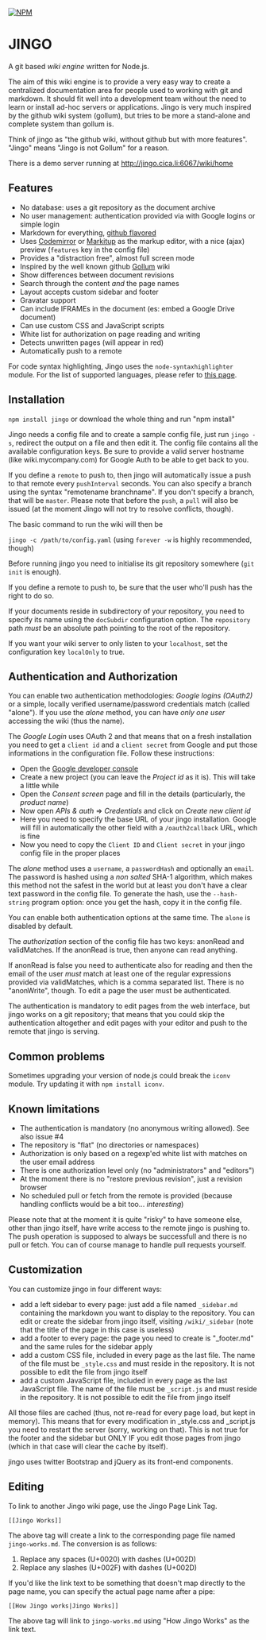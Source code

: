 [![NPM](https://nodei.co/npm/jingo.png?compact=true)](https://npmjs.org/package/jingo)

JINGO
=====

A git based _wiki engine_ written for Node.js.

The aim of this wiki engine is to provide a very easy way to create a centralized
documentation area for people used to working with git and markdown. It should fit well
into a development team without the need to learn or install ad-hoc servers or applications.
Jingo is very much inspired by the github wiki system (gollum), but tries to be more
a stand-alone and complete system than gollum is.

Think of jingo as "the github wiki, without github but with more features". "Jingo"
means "Jingo is not Gollum" for a reason.

There is a demo server running at http://jingo.cica.li:6067/wiki/home

Features
--------

- No database: uses a git repository as the document archive
- No user management: authentication provided via with Google logins or simple login
- Markdown for everything, [github flavored](http://github.github.com/github-flavored-markdown/)
- Uses [Codemirror](http://codemirror.net/) or [Markitup](http://markitup.jaysalvat.com/home/) as the markup editor, with a nice (ajax) preview (`features` key in the config file)
- Provides a "distraction free", almost full screen mode
- Inspired by the well known github [Gollum](https://github.com/github/gollum) wiki
- Show differences between document revisions
- Search through the content _and_ the page names
- Layout accepts custom sidebar and footer
- Gravatar support
- Can include IFRAMEs in the document (es: embed a Google Drive document)
- Can use custom CSS and JavaScript scripts
- White list for authorization on page reading and writing
- Detects unwritten pages (will appear in red)
- Automatically push to a remote

For code syntax highlighting, Jingo uses the `node-syntaxhighlighter` module. For the
list of supported languages, please refer to [this page](https://github.com/thlorenz/node-syntaxhighlighter/tree/master/lib/scripts).

Installation
------------

`npm install jingo` or download the whole thing and run "npm install"

Jingo needs a config file and to create a sample config file, just run `jingo -s`, redirect the
output on a file and then edit it. The config file contains all the available configuration keys.
Be sure to provide a valid server hostname (like wiki.mycompany.com) for Google Auth to be able
to get back to you.

If you define a `remote` to push to, then jingo will automatically issue a push to that remote every
`pushInterval` seconds. You can also specify a branch using the syntax "remotename branchname". If you
don't specify a branch, that will be `master`.
Please note that before the `push`, a `pull` will also be issued (at the moment Jingo will not try
to resolve conflicts, though).

The basic command to run the wiki will then be

`jingo -c /path/to/config.yaml` (using `forever -w` is highly recommended, though)

Before running jingo you need to initialise its git repository somewhere (`git init` is enough).

If you define a remote to push to, be sure that the user who'll push has the right to do so.

If your documents reside in subdirectory of your repository, you need to specify its name using the
`docSubdir` configuration option. The `repository` path _must_ be an absolute path pointing to the
root of the repository.

If you want your wiki server to only listen to your `localhost`, set the configuration key `localOnly` to true.

Authentication and Authorization
--------------------------------

You can enable two authentication methodologies: _Google logins (OAuth2)_ or a simple, locally verified
username/password credentials match (called "alone"). If you use the _alone_ method, you can have _only one user_
accessing the wiki (thus the name).

The _Google Login_ uses OAuth 2 and that means that on a fresh installation you need to get a `client id`
and a `client secret` from Google and put those informations in the configuration file. Follow these instructions:
  - Open the [Google developer console](https://code.google.com/apis/console/)
  - Create a new project (you can leave the _Project id_ as it is). This will take a little while
  - Open the _Consent screen_ page and fill in the details (particularly, the _product name_)
  - Now open _APIs & auth_ => _Credentials_ and click on _Create new client id_
  - Here you need to specify the base URL of your jingo installation. Google will fill in automatically the other field
    with a `/oauth2callback` URL, which is fine
  - Now you need to copy the `Client ID` and `Client secret` in your jingo config file in the proper places

The _alone_ method uses a `username`, a `passwordHash` and optionally an `email`. The password is hashed
using a _non salted_ SHA-1 algorithm, which makes this method not the safest in the world but at least you don't have
a clear text password in the config file. To generate the hash, use the `--hash-string` program option: once
you get the hash, copy it in the config file.

You can enable both authentication options at the same time. The `alone` is disabled by default.

The _authorization_ section of the config file has two keys: anonRead and validMatches. If the
anonRead is true, then anyone can read anything.

If anonRead is false you need to authenticate also for reading and then the email of the user _must_
match at least one of the regular expressions provided via validMatches, which is a comma separated
list. There is no "anonWrite", though. To edit a page the user must be authenticated.

The authentication is mandatory to edit pages from the web interface, but jingo works on a git repository;
that means that you could skip the authentication altogether and edit pages with your editor and push
to the remote that jingo is serving.

Common problems
---------------

Sometimes upgrading your version of node.js could break the `iconv` module. Try updating it with `npm install iconv`.

Known limitations
-----------------

- The authentication is mandatory (no anonymous writing allowed). See also issue #4
- The repository is "flat" (no directories or namespaces)
- Authorization is only based on a regexp'ed white list with matches on the user email address
- There is one authorization level only (no "administrators" and "editors")
- At the moment there is no "restore previous revision", just a revision browser
- No scheduled pull or fetch from the remote is provided (because handling conflicts would be
  a bit too... _interesting_)

Please note that at the moment it is quite "risky" to have someone else, other than jingo itself,
have write access to the remote jingo is pushing to. The push operation is supposed to always be
successfull and there is no pull or fetch. You can of course manage to handle pull requests yourself.

Customization
-------------

You can customize jingo in four different ways:

- add a left sidebar to every page: just add a file named `_sidebar.md` containing the markdown you
  want to display to the repository. You can edit or create the sidebar from jingo itself, visiting
  `/wiki/_sidebar` (note that the title of the page in this case is useless)
- add a footer to every page: the page you need to create is "_footer.md" and the same rules for the
  sidebar apply
- add a custom CSS file, included in every page as the last file. The name of the file must be `_style.css`
  and must reside in the repository. It is not possible to edit the file from jingo itself
- add a custom JavaScript file, included in every page as the last JavaScript file. The name of the file must
  be `_script.js` and must reside in the repository. It is not possible to edit the file from jingo itself

All those files are cached (thus, not re-read for every page load, but kept in memory). This means that for
every modification in _style.css and _script.js you need to restart the server (sorry, working on that).
This is not true for the footer and the sidebar but ONLY IF you edit those pages from jingo (which in that
case will clear the cache by itself).

jingo uses twitter Bootstrap and jQuery as its front-end components.

Editing
-------

To link to another Jingo wiki page, use the Jingo Page Link Tag.

    [[Jingo Works]]

The above tag will create a link to the corresponding page file named
`jingo-works.md`. The conversion is as follows:

  1. Replace any spaces (U+0020) with dashes (U+002D)
  2. Replace any slashes (U+002F) with dashes (U+002D)

If you'd like the link text to be something that doesn't map directly to the
page name, you can specify the actual page name after a pipe:

    [[How Jingo works|Jingo Works]]

The above tag will link to `jingo-works.md` using "How Jingo Works" as the link text.
